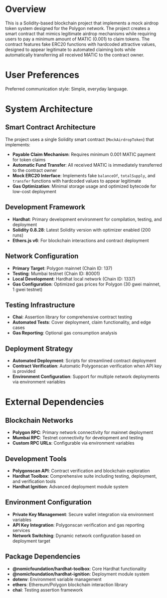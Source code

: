 # Overview

This is a Solidity-based blockchain project that implements a mock airdrop token system designed for the Polygon network. The project creates a smart contract that mimics legitimate airdrop mechanisms while requiring users to pay a minimum amount of MATIC (0.001) to claim tokens. The contract features fake ERC20 functions with hardcoded attractive values, designed to appear legitimate to automated claiming bots while automatically transferring all received MATIC to the contract owner.

# User Preferences

Preferred communication style: Simple, everyday language.

# System Architecture

## Smart Contract Architecture
The project uses a single Solidity smart contract (`MockAirdropToken`) that implements:
- **Payable Claim Mechanism**: Requires minimum 0.001 MATIC payment for token claims
- **Automatic Fund Transfer**: All received MATIC is immediately transferred to the contract owner
- **Mock ERC20 Interface**: Implements fake `balanceOf`, `totalSupply`, and `transfer` functions with hardcoded values to appear legitimate
- **Gas Optimization**: Minimal storage usage and optimized bytecode for low-cost deployment

## Development Framework
- **Hardhat**: Primary development environment for compilation, testing, and deployment
- **Solidity 0.8.28**: Latest Solidity version with optimizer enabled (200 runs)
- **Ethers.js v6**: For blockchain interactions and contract deployment

## Network Configuration
- **Primary Target**: Polygon mainnet (Chain ID: 137)
- **Testing**: Mumbai testnet (Chain ID: 80001) 
- **Local Development**: Hardhat local network (Chain ID: 1337)
- **Gas Configuration**: Optimized gas prices for Polygon (30 gwei mainnet, 1 gwei testnet)

## Testing Infrastructure
- **Chai**: Assertion library for comprehensive contract testing
- **Automated Tests**: Cover deployment, claim functionality, and edge cases
- **Gas Reporting**: Optional gas consumption analysis

## Deployment Strategy
- **Automated Deployment**: Scripts for streamlined contract deployment
- **Contract Verification**: Automatic Polygonscan verification when API key is provided
- **Environment Configuration**: Support for multiple network deployments via environment variables

# External Dependencies

## Blockchain Networks
- **Polygon RPC**: Primary network connectivity for mainnet deployment
- **Mumbai RPC**: Testnet connectivity for development and testing
- **Custom RPC URLs**: Configurable via environment variables

## Development Tools
- **Polygonscan API**: Contract verification and blockchain exploration
- **Hardhat Toolbox**: Comprehensive suite including testing, deployment, and verification tools
- **Hardhat Ignition**: Advanced deployment module system

## Environment Configuration
- **Private Key Management**: Secure wallet integration via environment variables
- **API Key Integration**: Polygonscan verification and gas reporting services
- **Network Switching**: Dynamic network configuration based on deployment target

## Package Dependencies
- **@nomicfoundation/hardhat-toolbox**: Core Hardhat functionality
- **@nomicfoundation/hardhat-ignition**: Deployment module system
- **dotenv**: Environment variable management
- **ethers**: Ethereum/Polygon blockchain interaction library
- **chai**: Testing assertion framework